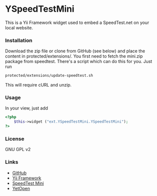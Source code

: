 YSpeedTestMini
==============

This is a Yii Framework widget used to embed a SpeedTest.net on your local website.

### Installation
Download the zip file or clone from GitHub (see below) and place the content in protected/extensions/.
You first need to fetch the mini.zip package from speedtest. There's a script which can do this for you. Just run
```bash
protected/extensions/update-speedtest.sh
```
This will require cURL and unzip.

### Usage
In your view, just add
```php
<?php 
    $this->widget ("ext.YSpeedTestMini.YSpeedTestMini"); 
?>  
```

### License
GNU GPL v2

### Links
 * [GitHub](https://github.com/YetOpen/yspeedtestmini)
 * [Yii Framework](http://www.yiiframework.com/extension/yspeedtestmini/)
 * [SpeedTest Mini](http://www.speedtest.net/mini.php)
 * [YetOpen](http://www.yetopen.it)
